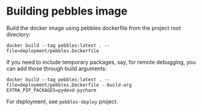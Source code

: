# Building pebbles image

Build the docker image using pebbles dockerfile from the project root directory:

```shell script
docker build --tag pebbles:latest . --file=deployment/pebbles.Dockerfile
```

If you need to include temporary packages, say, for remote debugging, you can add those through build arguments:

```shell script
docker build --tag pebbles:latest . --file=deployment/pebbles.Dockerfile --build-arg EXTRA_PIP_PACKAGES=pydevd-pycharm
```

For deployment, see `pebbles-deploy` project.
